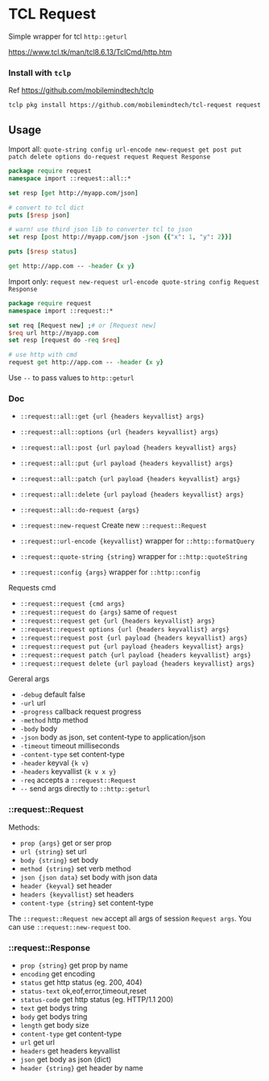 # TCL Request

Simple wrapper for tcl `http::geturl`


https://www.tcl.tk/man/tcl8.6.13/TclCmd/http.htm


### Install with `tclp`

Ref https://github.com/mobilemindtech/tclp

```
tclp pkg install https://github.com/mobilemindtech/tcl-request request
```


## Usage

Import all:
`quote-string config url-encode new-request get post put patch delete options do-request request Request Response`

```tcl
package require request
namespace import ::request::all::* 

set resp [get http://myapp.com/json]

# convert to tcl dict
puts [$resp json]

# warn! use third json lib to converter tcl to json
set resp [post http://myapp.com/json -json {{"x": 1, "y": 2}}]

puts [$resp status]

get http://app.com -- -header {x y} 
```

Import only:
`request new-request url-encode quote-string config Request Response`

```tcl
package require request
namespace import ::request::* 

set req [Request new] ;# or [Request new]
$req url http://myapp.com
set resp [request do -req $req]

# use http with cmd
request get http://app.com -- -header {x y} 

```

Use `--` to pass values to `http::geturl`


### Doc

* `::request::all::get {url {headers keyvallist} args}` 
* `::request::all::options {url {headers keyvallist} args}`
* `::request::all::post {url payload {headers keyvallist} args}`
* `::request::all::put {url payload {headers keyvallist} args}`
* `::request::all::patch {url payload {headers keyvallist} args}`
* `::request::all::delete {url payload {headers keyvallist} args}`
* `::request::all::do-request {args}`

* `::request::new-request` Create new `::request::Request`
* `::request::url-encode {keyvallist}`  wrapper for `::http::formatQuery`
* `::request::quote-string {string}`  wrapper for `::http::quoteString`
* `::request::config {args}` wrapper for `::http::config`

Requests cmd

* `::request::request {cmd args}`
* `::request::request do {args}` same of `request`
* `::request::request get {url {headers keyvallist} args}` 
* `::request::request options {url {headers keyvallist} args}`
* `::request::request post {url payload {headers keyvallist} args}`
* `::request::request put {url payload {headers keyvallist} args}`
* `::request::request patch {url payload {headers keyvallist} args}`
* `::request::request delete {url payload {headers keyvallist} args}`

Gereral args

* `-debug` default false
* `-url` url
* `-progress` callback request progress
* `-method` http method
* `-body` body 
* `-json` body as json, set content-type to application/json
* `-timeout` timeout milliseconds
* `-content-type` set content-type
* `-header` keyval `{k v}`
* `-headers` keyvallist `{k v x y}`
* `-req` accepts a `::request::Request`
* `--` send args directly to `::http::geturl`


### ::request::Request

Methods:

* `prop {args}` get or ser prop
* `url {string}` set url
* `body {string}` set body
* `method {string}` set verb method
* `json {json data}` set body with json data
* `header {keyval}` set header
* `headers {keyvallist}` set headers
* `content-type {string}` set content-type

The `::request::Request new` accept all args of session `Request args`. You can use `::request::new-request` too.

### ::request::Response

* `prop {string}` get prop by name
* `encoding` get encoding
* `status` get http status (eg. 200, 404)
* `status-text` ok,eof,error,timeout,reset
* `status-code` get http status (eg. HTTP/1.1 200)
* `text` get bodys tring
* `body` get bodys tring
* `length` get body size
* `content-type` get content-type
* `url` get url
* `headers` get headers keyvallist
* `json` get body as json (dict)
* `header {string}` get header by name
